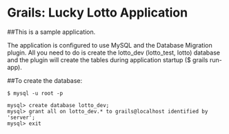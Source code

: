 # Grails: Lucky Lotto Application

##This is a sample application.

The application is configured to use MySQL and the Database Migration plugin. All
you need to do is create the lotto_dev (lotto_test, lotto) database and the plugin
will create the tables during application startup ($ grails run-app).

##To create the database:
    
    $ mysql -u root -p
    
    mysql> create database lotto_dev;
    mysql> grant all on lotto_dev.* to grails@localhost identified by 'server';
    mysql> exit

